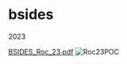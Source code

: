# bsides
2023

[BSIDES_Roc_23.pdf](https://github.com/actuator/bsides/files/11007654/BSIDES_Roc_23.pdf)
![Roc23POC](https://user-images.githubusercontent.com/78701239/226088613-12a7a158-f22f-4367-af50-bba04adadae7.gif)
